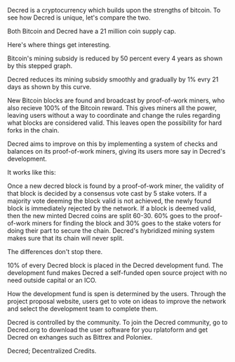 
Decred is a cryptocurrency which builds upon the strengths of bitcoin. To see how Decred is unique, let's compare the two.

Both Bitcoin and Decred have a 21 million coin supply cap.

Here's where things get interesting.

Bitcoin's mining subsidy is reduced by 50 percent every 4 years as shown by this stepped graph.

Decred reduces its mining subsidy smoothly and gradually by 1% evry 21 days as shown by this curve.

New Bitcoin blocks are found and broadcast by proof-of-work miners, who also recieve 100% of the Bitcoin reward. This gives miners all the power, leaving users without a way to coordinate and change the rules regarding what blocks are considered valid. This leaves open the possibility for hard forks in the chain.

Decred aims to improve on this by implementing a system of checks and balances on its proof-of-work miners, giving its users more say in Decred's development.

It works like this:

Once a new decred block is found by a proof-of-work miner, the validity of that block is decided by a consensus vote cast by 5 stake voters. If a majority vote deeming the block valid is not achieved, the newly found block is immediately rejected by the network. If a block is deemed valid, then the new minted Decred coins are split 60-30. 60% goes to the proof-of-work miners for finding the block and 30% goes to the stake voters for doing their part to secure the chain. Decred's hybridized mining system makes sure that its chain will never split.

The differences don't stop there.

10% of every Decred block is placed in the Decred development fund. The development fund makes Decred a self-funded open source project with no need outside capital or an ICO.

How the development fund is spen is determined by the users. Through the project proposal website, users get to vote on ideas to improve the network and select the development team to complete them.

Decred is controlled by the community. To join the Decred community, go to Decred.org to download the user software for you rplatoform and get Decred on exhanges such as Bittrex and Poloniex.

Decred; Decentralized Credits.

